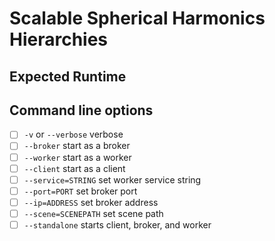 # Scalable Spherical Harmonics Hierarchies

## Expected Runtime

## Command line options

- [ ] `-v` or `--verbose` verbose
- [ ] `--broker` start as a broker
- [ ] `--worker` start as a worker
- [ ] `--client` start as a client
- [ ] `--service=STRING` set worker service string
- [ ] `--port=PORT` set broker port
- [ ] `--ip=ADDRESS` set broker address
- [ ] `--scene=SCENEPATH` set scene path
- [ ] `--standalone` starts client, broker, and worker
